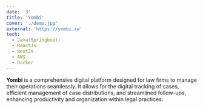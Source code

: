 ```yaml
---
date: '3'
title: 'Yombi'
cover: './demo.jpg'
external: 'https://yombi.rw'
tech:
  - Java(Springboot)
  - ReactJs
  - NextJs
  - AWS
  - Docker
---
```


**Yombi** is a comprehensive digital platform designed for law firms to manage their operations seamlessly. It allows for the digital tracking of cases, efficient management of case distributions, and streamlined follow-ups, enhancing productivity and organization within legal practices.

